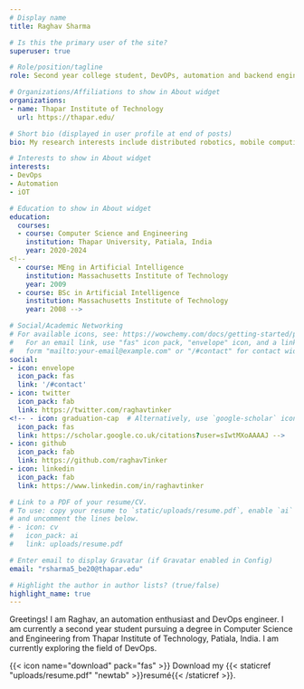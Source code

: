 ```yaml
---
# Display name
title: Raghav Sharma

# Is this the primary user of the site?
superuser: true

# Role/position/tagline
role: Second year college student, DevOPs, automation and backend engineer

# Organizations/Affiliations to show in About widget
organizations:
- name: Thapar Institute of Technology
  url: https://thapar.edu/

# Short bio (displayed in user profile at end of posts)
bio: My research interests include distributed robotics, mobile computing and programmable matter.

# Interests to show in About widget
interests:
- DevOps
- Automation
- iOT

# Education to show in About widget
education:
  courses:
  - course: Computer Science and Engineering
    institution: Thapar University, Patiala, India
    year: 2020-2024
<!--
  - course: MEng in Artificial Intelligence
    institution: Massachusetts Institute of Technology
    year: 2009
  - course: BSc in Artificial Intelligence
    institution: Massachusetts Institute of Technology
    year: 2008 -->

# Social/Academic Networking
# For available icons, see: https://wowchemy.com/docs/getting-started/page-builder/#icons
#   For an email link, use "fas" icon pack, "envelope" icon, and a link in the
#   form "mailto:your-email@example.com" or "/#contact" for contact widget.
social:
- icon: envelope
  icon_pack: fas
  link: '/#contact'
- icon: twitter
  icon_pack: fab
  link: https://twitter.com/raghavtinker
<!-- - icon: graduation-cap  # Alternatively, use `google-scholar` icon from `ai` icon pack
  icon_pack: fas
  link: https://scholar.google.co.uk/citations?user=sIwtMXoAAAAJ -->
- icon: github
  icon_pack: fab
  link: https://github.com/raghavTinker
- icon: linkedin
  icon_pack: fab
  link: https://www.linkedin.com/in/raghavtinker

# Link to a PDF of your resume/CV.
# To use: copy your resume to `static/uploads/resume.pdf`, enable `ai` icons in `params.toml`, 
# and uncomment the lines below.
# - icon: cv
#   icon_pack: ai
#   link: uploads/resume.pdf

# Enter email to display Gravatar (if Gravatar enabled in Config)
email: "rsharma5_be20@thapar.edu"

# Highlight the author in author lists? (true/false)
highlight_name: true
---
```


Greetings! I am Raghav, an automation enthusiast and DevOps engineer. I am currently a second year student pursuing a degree in Computer Science and Engineering from Thapar Institute of Technology, Patiala, India. I am currently exploring the field of DevOps.

{{< icon name="download" pack="fas" >}} Download my {{< staticref "uploads/resume.pdf" "newtab" >}}resumé{{< /staticref >}}.
